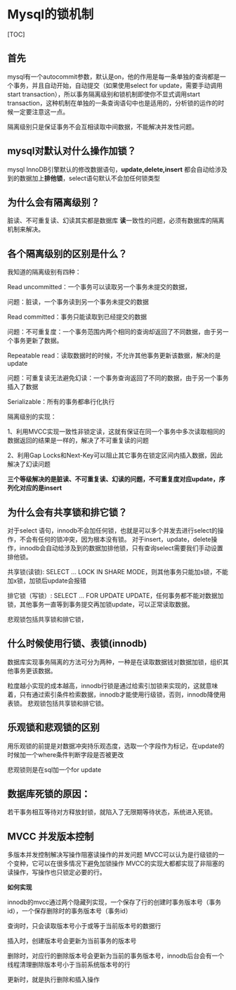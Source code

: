 # Mysql的锁机制

[TOC]

## 首先

mysql有一个autocommit参数，默认是on，他的作用是每一条单独的查询都是一个事务，并且自动开始，自动提交（如果使用select for update，需要手动调用 start transaction），所以事务隔离级别和锁机制即使你不显式调用start transaction，这种机制在单独的一条查询语句中也是适用的，分析锁的运作的时候一定要注意这一点。

隔离级别只是保证事务不会互相读取中间数据，不能解决并发性问题。


## mysql对默认对什么操作加锁？

mysql InnoDB引擎默认的修改数据语句，**update,delete,insert** 都会自动给涉及到的数据加上**排他锁**，select语句默认不会加任何锁类型

## 为什么会有隔离级别？

脏读、不可重复读、幻读其实都是数据库 **读**一致性的问题，必须有数据库的隔离机制来解决。

## 各个隔离级别的区别是什么？

我知道的隔离级别有四种：

Read uncommitted：一个事务可以读取另一个事务未提交的数据， 

问题：脏读，一个事务读到另一个事务未提交的数据

Read committed：事务只能读取到已经提交的数据

问题：不可重复度：一个事务范围内两个相同的查询却返回了不同数据，由于另一个事务更新了数据。

Repeatable read：读取数据时的时候，不允许其他事务更新该数据，解决的是update

问题：可重复读无法避免幻读：一个事务查询返回了不同的数据，由于另一个事务插入了数据

Serializable：所有的事务都串行化执行


隔离级别的实现：

1、利用MVCC实现一致性非锁定读，这就有保证在同一个事务中多次读取相同的数据返回的结果是一样的，解决了不可重复读的问题

2、利用Gap Locks和Next-Key可以阻止其它事务在锁定区间内插入数据，因此解决了幻读问题


**三个等级解决的是脏读、不可重复读、幻读的问题，不可重复度对应update，序列化对应的是insert**


## 为什么会有共享锁和排它锁？

对于select 语句，innodb不会加任何锁，也就是可以多个并发去进行select的操作，不会有任何的锁冲突，因为根本没有锁。
对于insert，update，delete操作，innodb会自动给涉及到的数据加排他锁，只有查询select需要我们手动设置排他锁。

共享锁(读锁): SELECT ... LOCK IN SHARE MODE，则其他事务只能加s锁，不能加x锁，加锁后update会报错

排它锁（写锁）: SELECT ... FOR UPDATE UPDATE，任何事务都不能对数据加锁，其他事务一直等到事务提交再加锁update，可以正常读取数据。

悲观锁包括共享锁和排它锁，

## 什么时候使用行锁、表锁(innodb)

数据库实现事务隔离的方法可分为两种，一种是在读取数据钱对数据加锁，组织其他事务更该数据。

粒度越小实现的成本越高，innodb行锁是通过给索引加锁来实现的，这就意味着，只有通过索引条件检索数据，innodb才能使用行级锁，否则，innodb降使用表锁。
悲观锁包括共享锁和排它锁。

## 乐观锁和悲观锁的区别

用乐观锁的前提是对数据冲突持乐观态度，选取一个字段作为标记，在update的时候加一个where条件判断字段是否被更改

悲观锁则是在sql加一个for update

## 数据库死锁的原因：

若干事务相互等待对方释放封锁，就陷入了无限期等待状态，系统进入死锁。

## MVCC 并发版本控制

多版本并发控制解决写操作阻塞读操作的并发问题
MVCC可以认为是行级锁的一个变种，它可以在很多情况下避免加锁操作
MVCC的实现大都都实现了非阻塞的读操作，写操作也只锁定必要的行。

**如何实现**

innodb的mvcc通过两个隐藏列实现，一个保存了行的创建时事务版本号（事务id），一个保存删除时的事务版本号（事务id）

查询时，只会读取版本号小于或等于当前版本号的数据行

插入时，创建版本号会更新为当前事务的版本号

删除时，对应行的删除版本号会更新为当前的事务版本号，innodb后台会有一个线程清理删除版本号小于当前系统版本号的行

更新时，就是执行删除和插入操作

